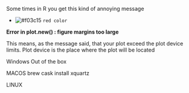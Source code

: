 Some times in R you get this kind of annoying message 

- ![#f03c15](https://via.placeholder.com/15/f03c15/000000?text="red") `red color`

**Error in plot.new() : figure margins too large**

This means, as the message said, that your plot exceed the plot device limits. Plot device is the place where the plot will be located

Windows
Out of the box

MACOS
brew cask install xquartz

LINUX
